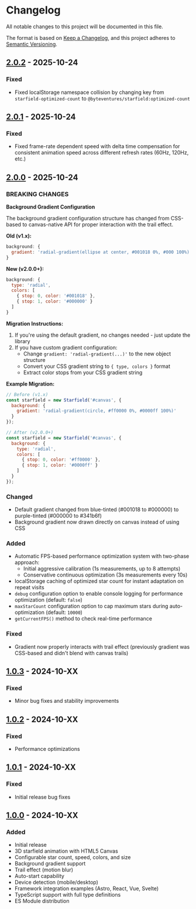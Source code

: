 # Changelog

All notable changes to this project will be documented in this file.

The format is based on [Keep a Changelog](https://keepachangelog.com/en/1.0.0/),
and this project adheres to [Semantic Versioning](https://semver.org/spec/v2.0.0.html).

## [2.0.2] - 2025-10-24

### Fixed
- Fixed localStorage namespace collision by changing key from `starfield-optimized-count` to `@byteventures/starfield:optimized-count`

## [2.0.1] - 2025-10-24

### Fixed
- Fixed frame-rate dependent speed with delta time compensation for consistent animation speed across different refresh rates (60Hz, 120Hz, etc.)

## [2.0.0] - 2025-10-24

### BREAKING CHANGES

**Background Gradient Configuration**

The background gradient configuration structure has changed from CSS-based to canvas-native API for proper interaction with the trail effect.

**Old (v1.x):**
```javascript
background: {
  gradient: 'radial-gradient(ellipse at center, #001018 0%, #000 100%)'
}
```

**New (v2.0.0+):**
```javascript
background: {
  type: 'radial',
  colors: [
    { stop: 0, color: '#001018' },
    { stop: 1, color: '#000000' }
  ]
}
```

**Migration Instructions:**

1. If you're using the default gradient, no changes needed - just update the library
2. If you have custom gradient configuration:
   - Change `gradient: 'radial-gradient(...)'` to the new object structure
   - Convert your CSS gradient string to `{ type, colors }` format
   - Extract color stops from your CSS gradient string

**Example Migration:**
```javascript
// Before (v1.x)
const starfield = new Starfield('#canvas', {
  background: {
    gradient: 'radial-gradient(circle, #ff0000 0%, #0000ff 100%)'
  }
});

// After (v2.0.0+)
const starfield = new Starfield('#canvas', {
  background: {
    type: 'radial',
    colors: [
      { stop: 0, color: '#ff0000' },
      { stop: 1, color: '#0000ff' }
    ]
  }
});
```

### Changed
- Default gradient changed from blue-tinted (#001018 to #000000) to purple-tinted (#000000 to #341b6f)
- Background gradient now drawn directly on canvas instead of using CSS

### Added
- Automatic FPS-based performance optimization system with two-phase approach:
  - Initial aggressive calibration (1s measurements, up to 8 attempts)
  - Conservative continuous optimization (3s measurements every 10s)
- localStorage caching of optimized star count for instant adaptation on repeat visits
- `debug` configuration option to enable console logging for performance optimization (default: `false`)
- `maxStarCount` configuration option to cap maximum stars during auto-optimization (default: `10000`)
- `getCurrentFPS()` method to check real-time performance

### Fixed
- Gradient now properly interacts with trail effect (previously gradient was CSS-based and didn't blend with canvas trails)

## [1.0.3] - 2024-10-XX

### Fixed
- Minor bug fixes and stability improvements

## [1.0.2] - 2024-10-XX

### Fixed
- Performance optimizations

## [1.0.1] - 2024-10-XX

### Fixed
- Initial release bug fixes

## [1.0.0] - 2024-10-XX

### Added
- Initial release
- 3D starfield animation with HTML5 Canvas
- Configurable star count, speed, colors, and size
- Background gradient support
- Trail effect (motion blur)
- Auto-start capability
- Device detection (mobile/desktop)
- Framework integration examples (Astro, React, Vue, Svelte)
- TypeScript support with full type definitions
- ES Module distribution

[2.0.2]: https://github.com/byteventures/starfield/compare/v2.0.1...v2.0.2
[2.0.1]: https://github.com/byteventures/starfield/compare/v2.0.0...v2.0.1
[2.0.0]: https://github.com/byteventures/starfield/compare/v1.0.3...v2.0.0
[1.0.3]: https://github.com/byteventures/starfield/compare/v1.0.2...v1.0.3
[1.0.2]: https://github.com/byteventures/starfield/compare/v1.0.1...v1.0.2
[1.0.1]: https://github.com/byteventures/starfield/compare/v1.0.0...v1.0.1
[1.0.0]: https://github.com/byteventures/starfield/releases/tag/v1.0.0
